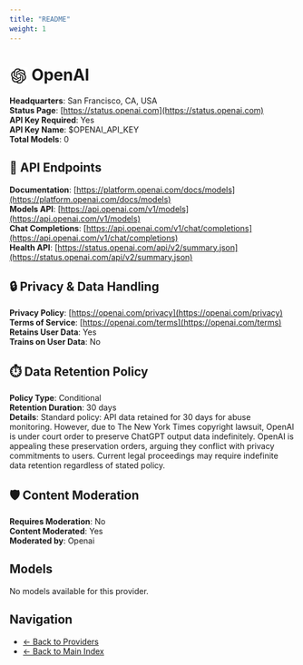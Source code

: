 ```yaml
---
title: "README"
weight: 1
---
```

# <img src="./logo.svg" alt="OpenAI Logo" style="vertical-align: middle; height: 32px; width: auto; min-width: 32px"> OpenAI

**Headquarters**: San Francisco, CA, USA  
**Status Page**: [https://status.openai.com](https://status.openai.com)  
**API Key Required**: Yes  
**API Key Name**: $OPENAI_API_KEY  
**Total Models**: 0

## 🔗 API Endpoints

**Documentation**: [https://platform.openai.com/docs/models](https://platform.openai.com/docs/models)  
**Models API**: [https://api.openai.com/v1/models](https://api.openai.com/v1/models)  
**Chat Completions**: [https://api.openai.com/v1/chat/completions](https://api.openai.com/v1/chat/completions)  
**Health API**: [https://status.openai.com/api/v2/summary.json](https://status.openai.com/api/v2/summary.json)  

## 🔒 Privacy & Data Handling

**Privacy Policy**: [https://openai.com/privacy](https://openai.com/privacy)  
**Terms of Service**: [https://openai.com/terms](https://openai.com/terms)  
**Retains User Data**: Yes  
**Trains on User Data**: No  

## ⏱️ Data Retention Policy

**Policy Type**: Conditional  
**Retention Duration**: 30 days  
**Details**: Standard policy: API data retained for 30 days for abuse monitoring. However, due to The New York Times copyright lawsuit, OpenAI is under court order to preserve ChatGPT output data indefinitely. OpenAI is appealing these preservation orders, arguing they conflict with privacy commitments to users. Current legal proceedings may require indefinite data retention regardless of stated policy.  

## 🛡️ Content Moderation

**Requires Moderation**: No  
**Content Moderated**: Yes  
**Moderated by**: Openai  

## Models

No models available for this provider.

## Navigation

- [← Back to Providers](../README.md)
- [← Back to Main Index](../../README.md)
